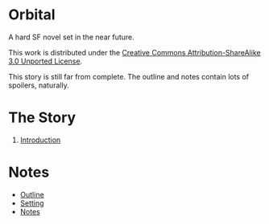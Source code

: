 Orbital
=======

A hard SF novel set in the near future.

This work is distributed under the [Creative Commons Attribution-ShareAlike 3.0 Unported License](http://creativecommons.org/licenses/by-sa/3.0/).

This story is still far from complete.  The outline and notes contain
lots of spoilers, naturally.

The Story
=========

1. [Introduction](Intro.md)

Notes
=====

* [Outline](Outline.md)
* [Setting](Setting.md)
* [Notes](Notes.md)
